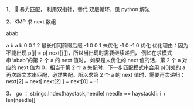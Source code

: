 1、  暴力匹配，
利用双指针，替代 双层循环，见 python 解法

2、KMP
求 next 数组

abab

a b a b
0 0 1 2 最长相同前缀后缀
-1 0 0 1 未优化
-1 0 -1 0 优化
优化理由：因为不能出现 p[j] = p[ next[j ]]，所以当出现时需要继续递归，
例如在求模式串“abab”的第 2 个 a 的 next 值时，
如果是未优化的 next 值的话，第 2 个 a 对应的 next 值为 0，相当于第 2 个 a 失配时，下一步匹配模式串会用 p[0]处的 a 再次跟文本串匹配，必然失配。所以求第 2 个 a 的 next 值时，需要再次递归：next[2] = next[ next[2] ] = next[0] = -1

3、 go ：
strings.Index(haystack,needle)
needle == haystack[i: i + len(needle)]

